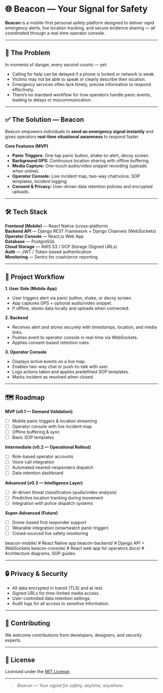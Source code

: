 # 🌐 Beacon — Your Signal for Safety

**Beacon** is a mobile-first personal safety platform designed to deliver rapid emergency alerts, live location tracking, and secure evidence sharing — all coordinated through a real-time operator console.

---

## 🚨 The Problem
In moments of danger, every second counts — yet:
- Calling for help can be delayed if a phone is locked or network is weak.
- Victims may not be able to speak or clearly describe their location.
- Emergency services often lack timely, precise information to respond effectively.
- There’s no standard workflow for how operators handle panic events, leading to delays or miscommunication.

---

## ✅ The Solution — Beacon
Beacon empowers individuals to **send an emergency signal instantly** and gives operators **real-time situational awareness** to respond faster.

**Core Features (MVP)**
- **Panic Triggers:** One-tap panic button, shake-to-alert, decoy screen.
- **Background GPS:** Continuous location sharing with offline buffering.
- **Media Capture:** One-touch audio/video snippet recording (uploads when online).
- **Operator Console:** Live incident map, two-way chat/voice, SOP templates, incident logging.
- **Consent & Privacy:** User-driven data retention policies and encrypted uploads.

---

## 🛠️ Tech Stack
**Frontend (Mobile)** — React Native (cross-platform)  
**Backend API** — Django REST Framework + Django Channels (WebSockets)  
**Operator Console** — React.js Web App  
**Database** — PostgreSQL  
**Cloud Storage** — AWS S3 / GCP Storage (Signed URLs)  
**Auth** — JWT / Token-based authentication  
**Monitoring** — Sentry for crash/error reporting

---

## 📍 Project Workflow

**1. User Side (Mobile App)**
- User triggers alert via panic button, shake, or decoy screen.
- App captures GPS + optional audio/video snippet.
- If offline, stores data locally and uploads when connected.

**2. Backend**
- Receives alert and stores securely with timestamps, location, and media links.
- Pushes event to operator console in real-time via WebSockets.
- Applies consent-based retention rules.

**3. Operator Console**
- Displays active events on a live map.
- Enables two-way chat or push-to-talk with user.
- Logs actions taken and applies predefined SOP templates.
- Marks incident as resolved when closed.

---

## 🗺️ Roadmap

**MVP (v0.1 — Demand Validation)**
- [ ] Mobile panic triggers & location streaming
- [ ] Operator console with live incident map
- [ ] Offline buffering & sync
- [ ] Basic SOP templates

**Intermediate (v0.2 — Operational Rollout)**
- [ ] Role-based operator accounts
- [ ] Voice call integration
- [ ] Automated nearest-responders dispatch
- [ ] Data retention dashboard

**Advanced (v0.3 — Intelligence Layer)**
- [ ] AI-driven threat classification (audio/video analysis)
- [ ] Predictive location tracking during movement
- [ ] Integration with police dispatch systems

**Super-Advanced (Future)**
- [ ] Drone-based first responder support
- [ ] Wearable integration (smartwatch panic trigger)
- [ ] Crowd-sourced live safety monitoring

beacon-mobile/ # React Native app
beacon-backend/ # Django API + WebSockets
beacon-console/ # React web app for operators
docs/ # Architecture diagrams, SOP guides


---

## 🔒 Privacy & Security
- All data encrypted in transit (TLS) and at rest.
- Signed URLs for time-limited media access.
- User-controlled data retention settings.
- Audit logs for all access to sensitive information.

---

## 🤝 Contributing
We welcome contributions from developers, designers, and security experts.

---

## 📜 License
Licensed under the [MIT License](LICENSE).

---

> *Beacon — Your signal for safety, anytime, anywhere.*


